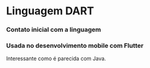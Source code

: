 # Linguagem DART

### Contato inicial com a linguagem
### Usada no desenvolvimento mobile com Flutter

Interessante como é parecida com Java.
